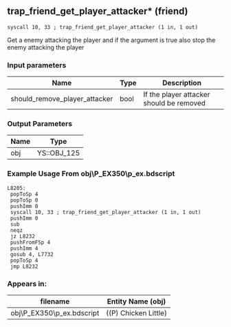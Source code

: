## trap_friend_get_player_attacker* (friend)

`syscall 10, 33 ; trap_friend_get_player_attacker (1 in, 1 out)`

Get a enemy attacking the player and if the argument is true also stop the enemy attacking the player

### Input parameters
| Name | Type | Description
|------|------|------------
| should_remove_player_attacker   | bool   | If the player attacker should be removed


### Output Parameters
| Name | Type
|------|-----
| obj   | YS::OBJ_125   
### Example Usage From obj\P_EX350\p_ex.bdscript
```plaintext
L8205:
 popToSp 4
 popToSp 0
 pushImm 0
 syscall 10, 33 ; trap_friend_get_player_attacker (1 in, 1 out)
 pushImm 0
 sub 
 neqz 
 jz L8232
 pushFromFSp 4
 pushImm 4
 gosub 4, L7732
 popToSp 4
 jmp L8232
```


### Appears in:
| filename | Entity Name (obj)
|----------|-------------
| obj\P_EX350\p_ex.bdscript       | ((P) Chicken Little)          



